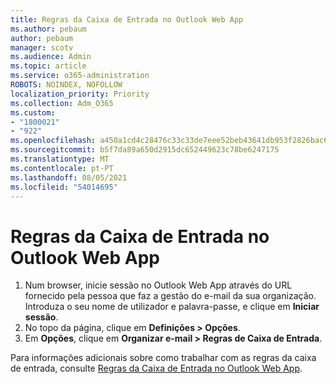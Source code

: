 ```yaml
---
title: Regras da Caixa de Entrada no Outlook Web App
ms.author: pebaum
author: pebaum
manager: scotv
ms.audience: Admin
ms.topic: article
ms.service: o365-administration
ROBOTS: NOINDEX, NOFOLLOW
localization_priority: Priority
ms.collection: Adm_O365
ms.custom:
- "1800021"
- "922"
ms.openlocfilehash: a450a1cd4c28476c33c33de7eee52beb43641db953f2826bac68ca76b2e50f25
ms.sourcegitcommit: b5f7da89a650d2915dc652449623c78be6247175
ms.translationtype: MT
ms.contentlocale: pt-PT
ms.lasthandoff: 08/05/2021
ms.locfileid: "54014695"
---
```

# <a name="inbox-rules-in-outlook-web-app"></a>Regras da Caixa de Entrada no Outlook Web App

1. Num browser, inicie sessão no Outlook Web App através do URL fornecido pela pessoa que faz a gestão do e-mail da sua organização. Introduza o seu nome de utilizador e palavra-passe, e clique em **Iniciar sessão**.
2. No topo da página, clique em **Definições > Opções**.
3. Em **Opções**, clique em **Organizar e-mail > Regras de Caixa de Entrada**.

Para informações adicionais sobre como trabalhar com as regras da caixa de entrada, consulte [Regras da Caixa de Entrada no Outlook Web App](https://support.office.com/article/inbox-rules-in-outlook-web-app-edea3d17-00c9-434b-b9b7-26ee8d9f5622).
